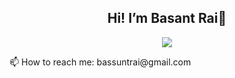 <h2 align="center">
   Hi! I’m Basant Rai👋
</h2>

<p align="center">
  <a href="https://skillicons.dev">
    <img src="https://skillicons.dev/icons?i=git,html,js,ts,nodejs,react,nextjs,express,linux,redis,d3,mongodb,mysql,graphql,tailwind,azure,aws" />
  </a>
</p>

<div>
 📫 How to reach me: bassuntrai@gmail.com
</div>
<!--
**basant-rai/basant-rai** is a ✨ _special_ ✨ repository because its `README.md` (this file) appears on your GitHub profile.

Here are some ideas to get you started:

- 🔭 I’m currently working on ...
- 🌱 I’m currently learning ...
- 👯 I’m looking to collaborate on ...
- 🤔 I’m looking for help with ...
- 💬 Ask me about ...

- 😄 Pronouns: ...
- ⚡ Fun fact: ...
-->
